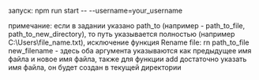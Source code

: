 запуск: npm run start -- --username=your_username

примечание:
если в задании указано path_to (например - path_to_file, path_to_new_directory), то путь указывается полностью (например C:\Users\file_name.txt),
исключение функция Rename file: rn path_to_file new_filename - здесь оба аргумента указываются как предыдущее имя файла и новое имя файла,
также для функции add достаточно указать имя файла, он будет создан в текущей директории
